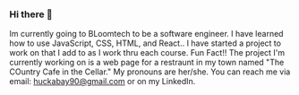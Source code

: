 ### Hi there 👋

<!--
**meggers1990/meggers1990** is a ✨ _special_ ✨ repository because its `README.md` (this file) appears on your GitHub profile.

Here are some ideas to get you started:

- 🔭 I’m currently working on ...
- 🌱 I’m currently learning ...
- 👯 I’m looking to collaborate on ...
- 🤔 I’m looking for help with ...
- 💬 Ask me about ...
- 📫 How to reach me: ...
- 😄 Pronouns: ...
- ⚡ Fun fact: ...
-->
Im currently going to BLoomtech to be a software engineer.
I have learned how to use JavaScript, CSS, HTML, and React..
I have started a project to work on that I add to as I work thru each course.
Fun Fact!! The project I'm currently working on is a web page for a restraunt in my town named "The COuntry Cafe in the Cellar."
My pronouns are her/she.
You can reach me via email: huckabay90@gmail.com or on my LinkedIn.
